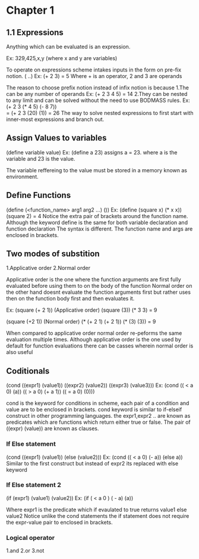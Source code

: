 # Chapter 1

## 1.1 Expressions
	
Anything which can be evaluated is an expression.

Ex: 329,425,x,y (where x and y are variables)

To operate on expressions scheme intakes inputs in the form on pre-fix notion.
 (<operator> <operand1> <operand2>..)
 Ex: (+ 2 3) = 5
 Where + is an operator, 2 and 3 are operands
 
The reason to choose prefix notion instead of infix notion is because
1.The can be any number of operands 
   Ex: (+ 2 3 4 5) = 14
2.They can be nested to any limit and can be solved without the need to use BODMASS rules.
   Ex: (+ 2 3 (* 4 5) (- 8 7))  
       = (+ 2 3 (20) (1))
       = 26
    The way to solve nested expressions to first start with inner-most expressions and branch out.

## Assign Values to variables
(define variable value)
Ex: (define a 23)
assigns a = 23.
where a is the variable and 23 is the value.

The variable reffereing to the value must be stored in a memory known as environment.

## Define Functions
(define (<function_name> arg1 arg2 ...) (<body>))
Ex:
(define (square x) (* x x))
(square 2) = 4
Notice the extra pair of brackets around the function name.
Although the keyword define is the same for both variable declaration and function declaration
The syntax is different. The function name and args are enclosed in brackets.


## Two modes of substition
1.Applicative order 
2.Normal order

Applicative order is the one where the function arguments are first fully evaluated before using them to on the body of the function
Normal order on the other hand doesnt evaluate the function arguments first but rather uses then on the function body first and then evaluates it.

Ex:
(square (+ 2 1)) (Applicative order)
(square (3))
(* 3 3) = 9
 
(square (+2 1)) (Normal order)
(* (+ 2 1) (+ 2 1))
(* (3) (3))  = 9 

When compared to applicative order normal order re-peforms the same evaluation multiple times.
Although applicative order is the one used by default for function evaluations there can be casses wherein normal order is also useful

## Coditionals
(cond ((expr1) (value1))
      ((expr2) (value2))
      ((expr3) (value3)))
Ex:
(cond (( < a 0) (a))
      (( > a 0) (+ a 1))
      (( = a 0) (0)))

cond is the keyword for conditions in scheme,
each pair of a condition and value are to be enclosed in brackets.
cond keyword is similar to if-elseif construct in other programming languages.
the expr1,expr2 .. are known as predicates which are functions which return either true or false.
The pair of ((expr) (value)) are known as clauses.

### If Else statement
(cond ((expr1) (value1))
       (else (value2)))
Ex:
(cond (( < a 0) (- a))
      (else a))
Similar to the first construct but instead of expr2 its replaced with else keyword

### If Else statement 2
(if (expr1) (value1) (value2))
Ex:
(if ( < a 0 ) ( - a) (a))

Where expr1 is the predicate which if evaulated to true returns value1 else value2
Notice unlike the cond statements the if statement does not require the expr-value pair to enclosed in brackets.

### Logical operator
1.and 
2.or
3.not







